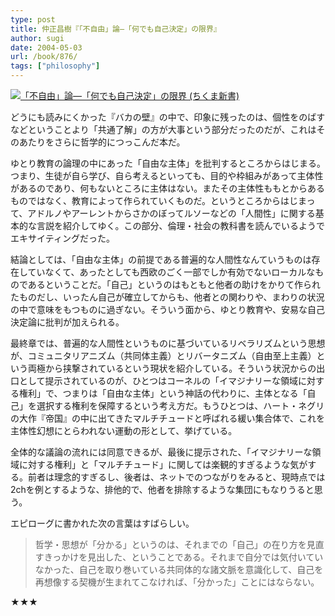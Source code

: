 ```yaml
---
type: post
title: 仲正昌樹『「不自由」論―「何でも自己決定」の限界』
author: sugi
date: 2004-05-03
url: /book/876/
tags: ["philosophy"]
---
```

<a href="http://www.amazon.co.jp/exec/obidos/ASIN/4480061320/chezsugi-22/ref=nosim/" name="amazletlink" target="_blank"><img src="http://ecx.images-amazon.com/images/I/41F6ZANZENL.jpg" alt="「不自由」論―「何でも自己決定」の限界 (ちくま新書)" style="border: none;" class="alignleft" /></a>

どうにも読みにくかった『バカの壁』の中で、印象に残ったのは、個性をのばすなどということより「共通了解」の方が大事という部分だったのだが、これはそのあたりをさらに哲学的につっこんだ本だ。

ゆとり教育の論理の中にあった「自由な主体」を批判するところからはじまる。つまり、生徒が自ら学び、自ら考えるといっても、目的や枠組みがあって主体性があるのであり、何もないところに主体はない。またその主体性ももとからあるものではなく、教育によって作られていくものだ。というところからはじまって、アドルノやアーレントからさかのぼってルソーなどの「人間性」に関する基本的な言説を紹介してゆく。この部分、倫理・社会の教科書を読んでいるようでエキサイティングだった。

結論としては、「自由な主体」の前提である普遍的な人間性なんていうものは存在していなくて、あったとしても西欧のごく一部でしか有効でないローカルなものであるということだ。「自己」というのはもともと他者の助けをかりて作られたものだし、いったん自己が確立してからも、他者との関わりや、まわりの状況の中で意味をもつものに過ぎない。そういう面から、ゆとり教育や、安易な自己決定論に批判が加えられる。

最終章では、普遍的な人間性というものに基づいているリベラリズムという思想が、コミュニタリアニズム（共同体主義）とリバータニズム（自由至上主義）という両極から挟撃されているという現状を紹介している。そういう状況からの出口として提示されているのが、ひとつはコーネルの「イマジナリーな領域に対する権利」で、つまりは「自由な主体」という神話の代わりに、主体となる「自己」を選択する権利を保障するという考え方だ。もうひとつは、ハート・ネグリの大作『帝国』の中に出てきたマルチチュードと呼ばれる緩い集合体で、これを主体性幻想にとらわれない運動の形として、挙げている。

全体的な議論の流れには同意できるが、最後に提示された、「イマジナリーな領域に対する権利」と「マルチチュード」に関しては楽観的すぎるような気がする。前者は理念的すぎるし、後者は、ネットでのつながりをみると、現時点では2chを例とするような、排他的で、他者を排除するような集団にもなりうると思う。

エピローグに書かれた次の言葉はすばらしい。

> 哲学・思想が「分かる」というのは、それまでの「自己」の在り方を見直すきっかけを見出した、ということである。それまで自分では気付いていなかった、自己を取り巻いている共同体的な諸文脈を意識化して、自己を再想像する契機が生まれてこなければ、「分かった」ことにはならない。

★★★

